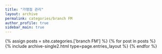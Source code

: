 ```yaml
---
title: "가맹점 관리"
layout: archive
permalink: categories/branch FM
author_profile: true
sidebar_main: true
---
```



{% assign posts = site.categories.['branch FM'] %}
{% for post in posts %} {% include archive-single2.html type=page.entries_layout %} {% endfor %}